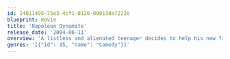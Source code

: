 ```yaml
---
id: 14011495-75e3-4cf1-8126-00013da7222e
blueprint: movie
title: 'Napoleon Dynamite'
release_date: '2004-06-11'
overview: 'A listless and alienated teenager decides to help his new friend win the class presidency in their small western high school, while he must deal with his bizarre family life back home.'
genres: '[{"id": 35, "name": "Comedy"}]'
---
```

